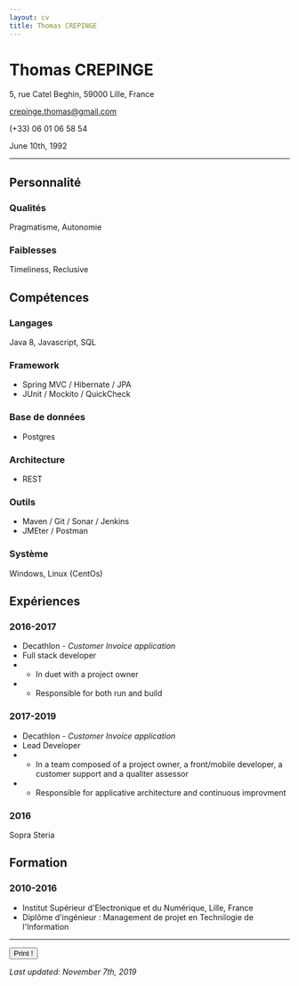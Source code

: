 ```yaml
---
layout: cv
title: Thomas CREPINGE
---
```

# Thomas CREPINGE

5, rue Catel Beghin, 59000 Lille, France

crepinge.thomas@gmail.com

(+33) 06 01 06 58 54

June 10th, 1992

---

## Personnalité

### Qualités
Pragmatisme, Autonomie

### Faiblesses
Timeliness, Reclusive

## Compétences

### Langages
Java 8, Javascript, SQL

### Framework
* Spring MVC / Hibernate / JPA
* JUnit / Mockito / QuickCheck

### Base de données
* Postgres

### Architecture
* REST

### Outils
* Maven / Git / Sonar / Jenkins
* JMEter / Postman

### Système
Windows, Linux (CentOs)

## Expériences

### 2016-2017
* Decathlon - _Customer Invoice application_
* Full stack developer
*  - In duet with a project owner
*  - Responsible for both run and build

### 2017-2019
* Decathlon - _Customer Invoice application_
* Lead Developer
*  - In a team composed of a project owner, a front/mobile developer, a customer support and a qualiter assessor
*  - Responsible for applicative architecture and continuous improvment

### 2016
Sopra Steria

## Formation

### 2010-2016
* Institut Supérieur d'Electronique et du Numérique, Lille, France
* Diplôme d'ingénieur : Management de projet en Technilogie de l'Information

---

<button id="bt-print" onclick="window.print();">Print !</button>

_Last updated: November 7th, 2019_



